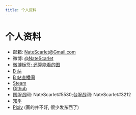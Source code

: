 ```yaml
---
title: 个人资料
---
```


# 个人资料

- 邮箱: NateScarlet@Gmail.com
- 微博: [@NateScarlet](https://weibo.com/natescarlet)
- [微博标签: 还算能看的图](https://weibo.com/natescarlet/profile?is_tag=1&tag_name=%E8%BF%98%E7%AE%97%E8%83%BD%E7%9C%8B%E7%9A%84%E5%9B%BE)
- [B 站](https://space.bilibili.com/1962/)
- [B 站直播间](https://live.bilibili.com/298626)
- [Steam](https://steamcommunity.com/id/NateScarlet)
- [Github](https://github.com/NateScarlet)
- 国服战网: NateScarlet#5530;台服战网: NateScarlet#3212
- [知乎](https://www.zhihu.com/people/NateScarlet)
- [Pixiv](https://www.pixiv.net/member.php?id=789096) (画的并不好, 很少发东西了)
